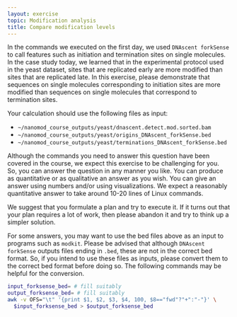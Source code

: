 ```yaml
---
layout: exercise
topic: Modification analysis
title: Compare modification levels
---
```


In the commands we executed on the first day, we used
`DNAscent forkSense` to call features such as initiation
and termination sites on single molecules.
In the case study today, we learned that in the experimental
protocol used in the yeast dataset, sites that are replicated
early are more modified than sites that are replicated late.
In this exercise, please demonstrate that sequences
on single molecules corresponding to initiation sites
are more modified than sequences on single molecules
that correspond to termination sites.

Your calculation should use the following files as input:
- `~/nanomod_course_outputs/yeast/dnascent.detect.mod.sorted.bam`
- `~/nanomod_course_outputs/yeast/origins_DNAscent_forkSense.bed`
- `~/nanomod_course_outputs/yeast/terminations_DNAscent_forkSense.bed`

Although the commands you need to answer this question have been
covered in the course, we expect this exercise to be challenging
for you. So, you can answer the question in any manner you like.
You can produce as quantitative or as qualitative an answer as you wish.
You can give an answer using numbers and/or using visualizations.
We expect a reasonably quantitative answer to take around 10-20 lines
of Linux commands.

We suggest that you formulate a plan and try to execute it.
If it turns out that your plan requires a lot of work, then
please abandon it and try to think up a simpler solution.

For some answers, you may want to use the bed files above as an
input to programs such as `modkit`.
Please be advised that although `DNAscent forkSense`
outputs files ending in `.bed`, these are not in the correct bed format.
So, if you intend to use these files as inputs, please convert
them to the correct bed format before doing so.
The following commands may be helpful for the conversion.

```bash
input_forksense_bed= # fill suitably
output_forksense_bed= # fill suitably
awk -v OFS="\t" '{print $1, $2, $3, $4, 100, $8=="fwd"?"+":"-"}' \
  $input_forksense_bed > $output_forksense_bed
```